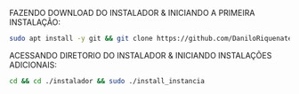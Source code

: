 FAZENDO DOWNLOAD DO INSTALADOR & INICIANDO A PRIMEIRA INSTALAÇÃO:

```bash
sudo apt install -y git && git clone https://github.com/DaniloRiquenateste/instalador && sudo chmod -R 777 ./instalador && cd ./instalador && sudo ./install_primaria
```

ACESSANDO DIRETORIO DO INSTALADOR & INICIANDO INSTALAÇÕES ADICIONAIS:
```bash
cd && cd ./instalador && sudo ./install_instancia
```

